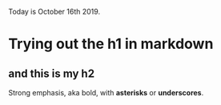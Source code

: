 Today is October 16th 2019. 

# Trying out the h1 in markdown
## and this is my h2 


Strong emphasis, aka bold, with **asterisks** or __underscores__.